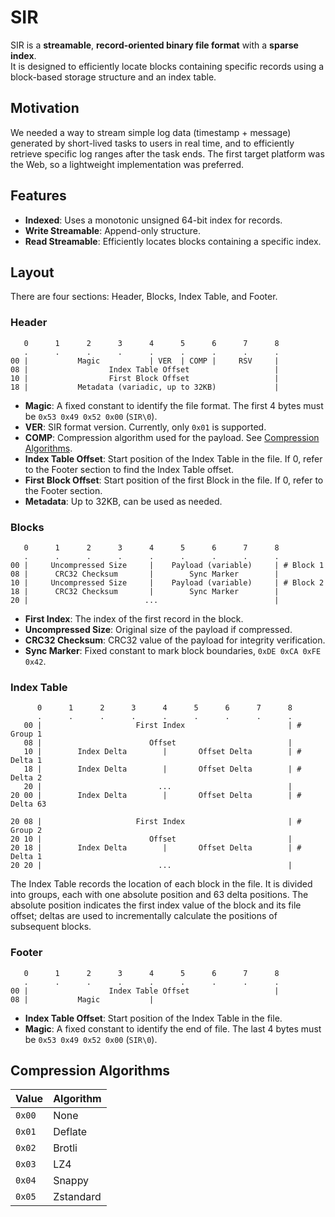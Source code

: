 # SIR

SIR is a **streamable**, **record-oriented binary file format** with a **sparse index**.  
It is designed to efficiently locate blocks containing specific records using a block-based storage structure and an index table.

## Motivation

We needed a way to stream simple log data (timestamp + message) generated by short-lived tasks to users in real time, and to efficiently retrieve specific log ranges after the task ends.
The first target platform was the Web, so a lightweight implementation was preferred.

## Features

- **Indexed**: Uses a monotonic unsigned 64-bit index for records.
- **Write Streamable**: Append-only structure.
- **Read Streamable**: Efficiently locates blocks containing a specific index.

## Layout

There are four sections: Header, Blocks, Index Table, and Footer.

### Header

```
   0      1      2      3      4      5      6      7      8
   .      .      .      .      .      .      .      .      .
00 |           Magic           | VER  | COMP |     RSV     |
08 |                  Index Table Offset                   |
10 |                  First Block Offset                   |
18 |           Metadata (variadic, up to 32KB)             |
```

- **Magic**: A fixed constant to identify the file format. The first 4 bytes must be `0x53 0x49 0x52 0x00` (`SIR\0`).
- **VER**: SIR format version. Currently, only `0x01` is supported.
- **COMP**: Compression algorithm used for the payload. See [Compression Algorithms](#compression-algorithms).
- **Index Table Offset**: Start position of the Index Table in the file. If 0, refer to the Footer section to find the Index Table offset.
- **First Block Offset**: Start position of the first Block in the file. If 0, refer to the Footer section.
- **Metadata**: Up to 32KB, can be used as needed.

### Blocks

```
   0      1      2      3      4      5      6      7      8
   .      .      .      .      .      .      .      .      .
00 |     Uncompressed Size     |    Payload (variable)     | # Block 1
08 |      CRC32 Checksum       |        Sync Marker        |
10 |     Uncompressed Size     |    Payload (variable)     | # Block 2
18 |      CRC32 Checksum       |        Sync Marker        |
20 |                          ...                          |
```

- **First Index**: The index of the first record in the block.
- **Uncompressed Size**: Original size of the payload if compressed.
- **CRC32 Checksum**: CRC32 value of the payload for integrity verification.
- **Sync Marker**: Fixed constant to mark block boundaries, `0xDE 0xCA 0xFE 0x42`.

### Index Table

```
      0      1      2      3      4      5      6      7      8
      .      .      .      .      .      .      .      .      .
   00 |                     First Index                       | # Group 1
   08 |                        Offset                         |
   10 |        Index Delta        |       Offset Delta        | # Delta 1
   18 |        Index Delta        |       Offset Delta        | # Delta 2
   20 |                          ...                          |
20 00 |        Index Delta        |       Offset Delta        | # Delta 63

20 08 |                     First Index                       | # Group 2
20 10 |                        Offset                         |
20 18 |        Index Delta        |       Offset Delta        | # Delta 1
20 20 |                          ...                          |
```

The Index Table records the location of each block in the file.
It is divided into groups, each with one absolute position and 63 delta positions.
The absolute position indicates the first index value of the block and its file offset; deltas are used to incrementally calculate the positions of subsequent blocks.

### Footer

```
   0      1      2      3      4      5      6      7      8
   .      .      .      .      .      .      .      .      .
00 |                  Index Table Offset                   |
08 |           Magic           |
```

- **Index Table Offset**: Start position of the Index Table in the file.
- **Magic**: A fixed constant to identify the end of file. The last 4 bytes must be `0x53 0x49 0x52 0x00` (`SIR\0`).

## Compression Algorithms

| Value  | Algorithm |
| ------ | --------- |
| `0x00` | None      |
| `0x01` | Deflate   |
| `0x02` | Brotli    |
| `0x03` | LZ4       |
| `0x04` | Snappy    |
| `0x05` | Zstandard |

